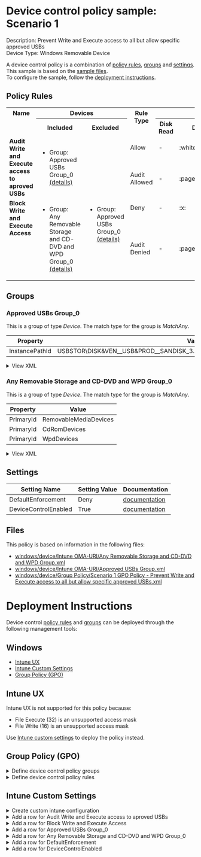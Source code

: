 # Device control policy sample: Scenario 1

Description: Prevent Write and Execute access to all but allow specific approved USBs              
Device Type: Windows Removable Device

A device control policy is a combination of [policy rules](#policy-rules), [groups](#groups) and [settings](#settings).  
This sample is based on the [sample files](#files).  
To configure the sample, follow the [deployment instructions](#deployment-instructions).  

## Policy Rules


<table>
    <tr>
        <th rowspan="2" valign="top">Name</th>
        <th colspan="2" valign="top"><center>Devices</center></th>
        <th rowspan="2" valign="top">Rule Type</th>
        <th colspan="6" valign="top"><center>Access</center></th>
        <th rowspan="2" valign="top">Notification</th>
        <th rowspan="2" valign="top">Conditions</th>
    </tr>
    <tr>
        <th>Included</th>
        <th>Excluded</th>
        <th>Disk Read</th>
		<th>Disk Write</th>
		<th>Disk Execute</th>
		<th>File Read</th>
		<th>File Write</th>
		<th>File Execute</th></tr><tr>
            <td rowspan="2" valign="top"><b>Audit Write and Execute access to aproved USBs</b></td>
            <td rowspan="2 valign="top">
                <ul><li>Group: Approved USBs Group_0<a href="#approved-usbs-group_0" title="MatchAny {'InstancePathId': 'USBSTOR\\DISK&VEN__USB&PROD__SANDISK_3.2GEN1&REV_1.00\\03003324080520232521&*'}"> (details)</a>  
</ul>
            </td>
            <td rowspan="2" valign="top">
                <ul></ul>
            </td>
            <td>Allow</td>
            <td>-</td>
            <td>:white_check_mark:</td>
            <td>:white_check_mark:</td>
            <td>-</td>
            <td>:white_check_mark:</td>
            <td>:white_check_mark:</td>
            <td>None (0)</td> 
            <td>
                <center>-</center></td>
        </tr><tr>
            <td>Audit Allowed</td>
            <td>-</td>
            <td>:page_facing_up:</td>
            <td>:page_facing_up:</td>
            <td>-</td>
            <td>:page_facing_up:</td>
            <td>:page_facing_up:</td>
            <td>Send event (2)</td>
            <td> 
                <center>-</center></td>
        </tr><tr>
            <td rowspan="2" valign="top"><b>Block Write and Execute Access</b></td>
            <td rowspan="2 valign="top">
                <ul><li>Group: Any Removable Storage and CD-DVD and WPD Group_0<a href="#any-removable-storage-and-cd-dvd-and-wpd-group_0" title="MatchAny {'PrimaryId': 'WpdDevices'}"> (details)</a>  
</ul>
            </td>
            <td rowspan="2" valign="top">
                <ul><li>Group: Approved USBs Group_0<a href="#approved-usbs-group_0" title="MatchAny {'InstancePathId': 'USBSTOR\\DISK&VEN__USB&PROD__SANDISK_3.2GEN1&REV_1.00\\03003324080520232521&*'}"> (details)</a>  
</ul>
            </td>
            <td>Deny</td>
            <td>-</td>
            <td>:x:</td>
            <td>:x:</td>
            <td>-</td>
            <td>-</td>
            <td>-</td>
            <td>None (0)</td> 
            <td>
                <center>-</center></td>
        </tr><tr>
            <td>Audit Denied</td>
            <td>-</td>
            <td>:page_facing_up:</td>
            <td>:page_facing_up:</td>
            <td>-</td>
            <td>-</td>
            <td>-</td>
            <td>Show notification and Send event (3)</td>
            <td> 
                <center>-</center></td>
        </tr></table>


## Groups


### Approved USBs Group_0



This is a group of type *Device*. 
The match type for the group is *MatchAny*.


|  Property | Value |
|-----------|-------|
| InstancePathId | USBSTOR\DISK&VEN__USB&PROD__SANDISK_3.2GEN1&REV_1.00\03003324080520232521&* |





<details>
<summary>View XML</summary>

```xml
<Group Id="{65fa649a-a111-4912-9294-fb6337a25038}" Type="Device">
	<!-- ./Vendor/MSFT/Defender/Configuration/DeviceControl/PolicyGroups/%7B65fa649a-a111-4912-9294-fb6337a25038%7D/GroupData -->
	<Name>Approved USBs Group_0</Name>
	<MatchType>MatchAny</MatchType>
	<DescriptorIdList>
		<InstancePathId>USBSTOR\DISK&amp;VEN__USB&amp;PROD__SANDISK_3.2GEN1&amp;REV_1.00\03003324080520232521&amp;*</InstancePathId>
	</DescriptorIdList>
</Group>
```
</details>

### Any Removable Storage and CD-DVD and WPD Group_0



This is a group of type *Device*. 
The match type for the group is *MatchAny*.


|  Property | Value |
|-----------|-------|
| PrimaryId | RemovableMediaDevices |
| PrimaryId | CdRomDevices |
| PrimaryId | WpdDevices |





<details>
<summary>View XML</summary>

```xml
<Group Id="{9b28fae8-72f7-4267-a1a5-685f747a7146}" Type="Device">
	<!-- ./Vendor/MSFT/Defender/Configuration/DeviceControl/PolicyGroups/%7B9b28fae8-72f7-4267-a1a5-685f747a7146%7D/GroupData -->
	<Name>Any Removable Storage and CD-DVD and WPD Group_0</Name>
	<MatchType>MatchAny</MatchType>
	<DescriptorIdList>
		<PrimaryId>RemovableMediaDevices</PrimaryId>
		<PrimaryId>CdRomDevices</PrimaryId>
		<PrimaryId>WpdDevices</PrimaryId>
	</DescriptorIdList>
</Group>
```
</details>


## Settings
| Setting Name |  Setting Value | Documentation |
|--------------|----------------|---------------|
DefaultEnforcement | Deny | [documentation](https://learn.microsoft.com/en-us/windows/client-management/mdm/defender-csp#configurationdefaultenforcement) |
DeviceControlEnabled | True | [documentation](https://learn.microsoft.com/en-us/windows/client-management/mdm/defender-csp#configurationdevicecontrolenabled) |


## Files
This policy is based on information in the following files:

- [windows/device/Intune OMA-URI/Any Removable Storage and CD-DVD and WPD Group.xml](/windows/device/Intune%20OMA-URI/Any%20Removable%20Storage%20and%20CD-DVD%20and%20WPD%20Group.xml)
- [windows/device/Intune OMA-URI/Approved USBs Group.xml](/windows/device/Intune%20OMA-URI/Approved%20USBs%20Group.xml)
- [windows/device/Group Policy/Scenario 1 GPO Policy - Prevent Write and Execute access to all but allow specific approved USBs.xml](/windows/device/Group%20Policy/Scenario%201%20GPO%20Policy%20-%20Prevent%20Write%20and%20Execute%20access%20to%20all%20but%20allow%20specific%20approved%20USBs.xml)


# Deployment Instructions

Device control [policy rules](#policy-rules) and [groups](#groups) can be deployed through the following management tools:


## Windows
- [Intune UX](#intune-ux)
- [Intune Custom Settings](#intune-custom-settings)
- [Group Policy (GPO)](#group-policy-gpo)





## Intune UX

Intune UX is not supported for this policy because:
- File Execute (32) is an unsupported access mask
- File Write (16) is an unsupported access mask

Use [Intune custom settings](#intune-custom-settings) to deploy the policy instead.


## Group Policy (GPO)
<details>
<summary>Define device control policy groups</summary>

   1. Go to Computer Configuration > Administrative Templates > Windows Components > Microsoft Defender Antivirus > Device Control > Define device control policy groups.
   2. Save the XML below to a network share.
```xml
<Groups>
	<Group Id="{65fa649a-a111-4912-9294-fb6337a25038}" Type="Device">
		<!-- ./Vendor/MSFT/Defender/Configuration/DeviceControl/PolicyGroups/%7B65fa649a-a111-4912-9294-fb6337a25038%7D/GroupData -->
		<Name>Approved USBs Group_0</Name>
		<MatchType>MatchAny</MatchType>
		<DescriptorIdList>
			<InstancePathId>USBSTOR\DISK&amp;VEN__USB&amp;PROD__SANDISK_3.2GEN1&amp;REV_1.00\03003324080520232521&amp;*</InstancePathId>
		</DescriptorIdList>
	</Group>
	<Group Id="{9b28fae8-72f7-4267-a1a5-685f747a7146}" Type="Device">
		<!-- ./Vendor/MSFT/Defender/Configuration/DeviceControl/PolicyGroups/%7B9b28fae8-72f7-4267-a1a5-685f747a7146%7D/GroupData -->
		<Name>Any Removable Storage and CD-DVD and WPD Group_0</Name>
		<MatchType>MatchAny</MatchType>
		<DescriptorIdList>
			<PrimaryId>RemovableMediaDevices</PrimaryId>
			<PrimaryId>CdRomDevices</PrimaryId>
			<PrimaryId>WpdDevices</PrimaryId>
		</DescriptorIdList>
	</Group>
</Groups>
```
   3. In the Define device control policy groups window, select *Enabled* and specify the network share file path containing the XML groups data.
</details>

<details>
<summary>Define device control policy rules</summary>
 
  1. Go to Computer Configuration > Administrative Templates > Windows Components > Microsoft Defender Antivirus > Device Control > Define device control policy rules.
  2. Save the XML below to a network share.
```xml
<PolicyRules>
	<PolicyRule Id="{36ae1037-a639-4cff-946b-b36c53089a4c}" >
		<!-- ./Vendor/MSFT/Defender/Configuration/DeviceControl/PolicyRules/%7B36ae1037-a639-4cff-946b-b36c53089a4c%7D/RuleData -->
		<Name>Audit Write and Execute access to aproved USBs</Name>
		<IncludedIdList>
			<GroupId>{65fa649a-a111-4912-9294-fb6337a25038}</GroupId>
		</IncludedIdList>
		<ExcludedIdList>
		</ExcludedIdList>
		<Entry Id="{a0bcff88-b8e4-4f48-92be-16c36adac930}">
			<Type>Allow</Type>
			<AccessMask>54</AccessMask>
			<Options>0</Options>
		</Entry>
		<Entry Id="{4a17df0b-d89d-430b-9cbe-8e0721192281}">
			<Type>AuditAllowed</Type>
			<AccessMask>54</AccessMask>
			<Options>2</Options>
		</Entry>
	</PolicyRule>
	<PolicyRule Id="{c544a991-5786-4402-949e-a032cb790d0e}" >
		<!-- ./Vendor/MSFT/Defender/Configuration/DeviceControl/PolicyRules/%7Bc544a991-5786-4402-949e-a032cb790d0e%7D/RuleData -->
		<Name>Block Write and Execute Access</Name>
		<IncludedIdList>
			<GroupId>{9b28fae8-72f7-4267-a1a5-685f747a7146}</GroupId>
		</IncludedIdList>
		<ExcludedIdList>
			<GroupId>{65fa649a-a111-4912-9294-fb6337a25038}</GroupId>
		</ExcludedIdList>
		<Entry Id="{f8ddbbc5-8855-4776-a9f4-ee58c3a21414}">
			<Type>Deny</Type>
			<AccessMask>6</AccessMask>
			<Options>0</Options>
		</Entry>
		<Entry Id="{07e22eac-8b01-4778-a567-a8fa6ce18a0c}">
			<Type>AuditDenied</Type>
			<AccessMask>6</AccessMask>
			<Options>3</Options>
		</Entry>
	</PolicyRule>
</PolicyRules>
```
  3. In the Define device control policy rules window, select *Enabled*, and enter the network share file path containing the XML rules data.
</details>

## Intune Custom Settings

<details>
<summary>Create custom intune configuration</summary>

   1. Navigate to Devices > Configuration profiles
   2. Click Create (New Policy)
   3. Select Platform "Windows 10 and Later"
   4. Select Profile "Templates"
   5. Select Template Name "Custom"
   6. Click "Create"
   7. Under Name, enter **
   8. Optionally, enter a description
   9. Click "Next" 
</details>
<details>
<summary>Add a row for Audit Write and Execute access to aproved USBs</summary>  
   
   1. Click "Add"
   2. For Name, enter *Audit Write and Execute access to aproved USBs*
   3. For Description, enter **
   4. For OMA-URI, enter  *./Vendor/MSFT/Defender/Configuration/DeviceControl/PolicyRules/%7B36ae1037-a639-4cff-946b-b36c53089a4c%7D/RuleData*
   5. For Data type, select *String (XML File)*
   
        
   6. For Custom XML, select  *windows\device\Intune OMA-URI\audit_write_and_execute_access_to_aproved_usbs{36ae1037-a639-4cff-946b-b36c53089a4c}.xml*
         
   
   7. Click "Save"
</details>
<details>
<summary>Add a row for Block Write and Execute Access</summary>  
   
   1. Click "Add"
   2. For Name, enter *Block Write and Execute Access*
   3. For Description, enter **
   4. For OMA-URI, enter  *./Vendor/MSFT/Defender/Configuration/DeviceControl/PolicyRules/%7Bc544a991-5786-4402-949e-a032cb790d0e%7D/RuleData*
   5. For Data type, select *String (XML File)*
   
        
   6. For Custom XML, select  *windows\device\Intune OMA-URI\block_write_and_execute_access{c544a991-5786-4402-949e-a032cb790d0e}.xml*
         
   
   7. Click "Save"
</details>
<details>
<summary>Add a row for Approved USBs Group_0</summary>  
   
   1. Click "Add"
   2. For Name, enter *Approved USBs Group_0*
   3. For Description, enter **
   4. For OMA-URI, enter  *./Vendor/MSFT/Defender/Configuration/DeviceControl/PolicyGroups/%7B65fa649a-a111-4912-9294-fb6337a25038%7D/GroupData*
   5. For Data type, select *String (XML File)*
   
        
   6. For Custom XML, select  *windows\device\Intune OMA-URI\Approved USBs Group.xml*
         
   
   7. Click "Save"
</details>
<details>
<summary>Add a row for Any Removable Storage and CD-DVD and WPD Group_0</summary>  
   
   1. Click "Add"
   2. For Name, enter *Any Removable Storage and CD-DVD and WPD Group_0*
   3. For Description, enter **
   4. For OMA-URI, enter  *./Vendor/MSFT/Defender/Configuration/DeviceControl/PolicyGroups/%7B9b28fae8-72f7-4267-a1a5-685f747a7146%7D/GroupData*
   5. For Data type, select *String (XML File)*
   
        
   6. For Custom XML, select  *windows\device\Intune OMA-URI\Any Removable Storage and CD-DVD and WPD Group.xml*
         
   
   7. Click "Save"
</details>
<details>
<summary>Add a row for DefaultEnforcement</summary>  
   
   1. Click "Add"
   2. For Name, enter *DefaultEnforcement*
   3. For Description, enter **
   4. For OMA-URI, enter  *./Vendor/MSFT/Defender/Configuration/DefaultEnforcement*
   5. For Data type, select *Integer*
   
   7. For Value, enter *2*
   
   7. Click "Save"
</details>
<details>
<summary>Add a row for DeviceControlEnabled</summary>  
   
   1. Click "Add"
   2. For Name, enter *DeviceControlEnabled*
   3. For Description, enter **
   4. For OMA-URI, enter  *./Vendor/MSFT/Defender/Configuration/DeviceControlEnabled*
   5. For Data type, select *Integer*
   
   7. For Value, enter *1*
   
   7. Click "Save"
</details>



